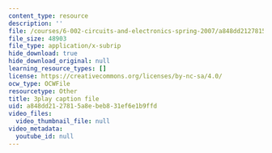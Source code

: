 ```yaml
---
content_type: resource
description: ''
file: /courses/6-002-circuits-and-electronics-spring-2007/a848dd2127815a8ebeb831ef6e1b9ffd_jURSAKBlIZA.vtt
file_size: 48903
file_type: application/x-subrip
hide_download: true
hide_download_original: null
learning_resource_types: []
license: https://creativecommons.org/licenses/by-nc-sa/4.0/
ocw_type: OCWFile
resourcetype: Other
title: 3play caption file
uid: a848dd21-2781-5a8e-beb8-31ef6e1b9ffd
video_files:
  video_thumbnail_file: null
video_metadata:
  youtube_id: null
---
```


